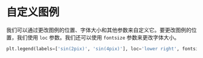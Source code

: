 # 自定义图例

我们可以通过更改图例的位置、字体大小和其他参数来自定义它。要更改图例的位置，我们使用 `loc` 参数。我们还可以使用 `fontsize` 参数来更改字体大小。

```python
plt.legend(labels=['sin(2pix)', 'sin(4pix)'], loc='lower right', fontsize='large')
```
